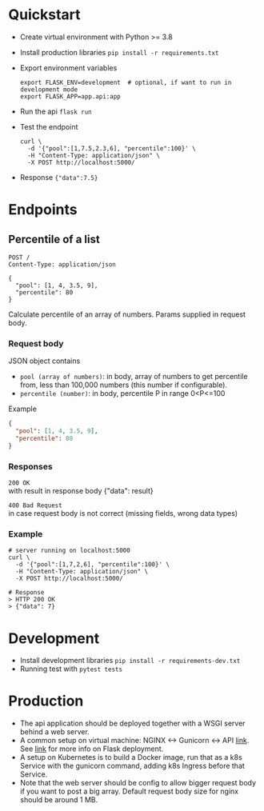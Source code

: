 # Quickstart
- Create virtual environment with Python >= 3.8
- Install production libraries `pip install -r requirements.txt`
- Export environment variables
  ```
  export FLASK_ENV=development  # optional, if want to run in development mode
  export FLASK_APP=app.api:app
  ```
  
- Run the api `flask run`
- Test the endpoint 
  ```shell
  curl \
    -d '{"pool":[1,7.5,2.3,6], "percentile":100}' \
    -H "Content-Type: application/json" \
    -X POST http://localhost:5000/
  ```
- Response `{"data":7.5}`

# Endpoints
## Percentile of a list 
```
POST /
Content-Type: application/json

{
  "pool": [1, 4, 3.5, 9],
  "percentile": 80
}
```  

Calculate percentile of an array of numbers. Params supplied in request body.

### Request body
JSON object contains
- `pool (array of numbers)`: in body, array of numbers to get percentile from,
  less than 100,000 numbers (this number if configurable).
- `percentile (number)`: in body, percentile P in range 0<P<=100  

Example 
```json
{
  "pool": [1, 4, 3.5, 9],
  "percentile": 80
}
```

### Responses 
`200 OK`  
with result in response body
  {"data": result}

`400 Bad Request`  
in case request body is not correct (missing fields, wrong data types)

### Example
```shell
# server running on localhost:5000
curl \
  -d '{"pool":[1,7,2,6], "percentile":100}' \
  -H "Content-Type: application/json" \
  -X POST http://localhost:5000/

# Response
> HTTP 200 OK
> {"data": 7}
```


# Development  
- Install development libraries `pip install -r requirements-dev.txt`
- Running test with `pytest tests` 

# Production
- The api application should be deployed together with a WSGI server behind a web server.
- A common setup on virtual machine: NGINX <-> Gunicorn <-> API [link](https://www.digitalocean.com/community/tutorials/how-to-serve-flask-applications-with-gunicorn-and-nginx-on-ubuntu-18-04). 
  See [link](https://flask.palletsprojects.com/en/1.1.x/deploying/wsgi-standalone/#gunicorn) for more info on Flask deployment.
- A setup on Kubernetes is to build a Docker image, 
  run that as a k8s Service with the gunicorn command, adding k8s Ingress before that Service.
- Note that the web server should be config to allow bigger request body if
  you want to post a big array. Default request body size for nginx should
  be around 1 MB.
